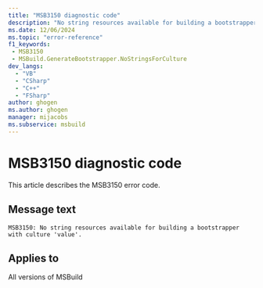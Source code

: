 ```yaml
---
title: "MSB3150 diagnostic code"
description: "No string resources available for building a bootstrapper with culture 'value'."
ms.date: 12/06/2024
ms.topic: "error-reference"
f1_keywords:
 - MSB3150
 - MSBuild.GenerateBootstrapper.NoStringsForCulture
dev_langs:
  - "VB"
  - "CSharp"
  - "C++"
  - "FSharp"
author: ghogen
ms.author: ghogen
manager: mijacobs
ms.subservice: msbuild
---
```


# MSB3150 diagnostic code

<!-- :::ErrorDefinitionDescription::: -->
<!-- :::editable-content name="introDescription"::: -->
This article describes the MSB3150 error code.
<!-- :::editable-content-end::: -->

## Message text

`MSB3150: No string resources available for building a bootstrapper with culture 'value'.`

<!-- :::editable-content name="postOutputDescription"::: -->
<!--
{StrBegin="MSB3150: "}
-->
<!-- :::editable-content-end::: -->
<!-- :::ErrorDefinitionDescription-end::: -->

## Applies to

All versions of MSBuild
